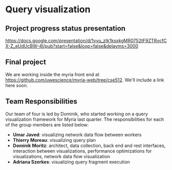 # Query visualization

## Project progress status presentation

https://docs.google.com/presentation/d/1vvu_ztk1ksxkgMR0752tF9ZTRvcfCX-Z_eUdUcBW-4I/pub?start=false&loop=false&delayms=3000

## Final project

We are working inside the myria front end at https://github.com/uwescience/myria-web/tree/cse512. We'll include a link here soon.

## Team Responsibilities

Our team of four is led by Dominik, who started working on a query visualization framework for Myria last quarter. The responsibilities for each of the group members are listed below:

* **Umar Javed**: visualizing network data flow between workers
* **Thierry Moreau**: visualizing query plan
* **Dominik Moritz**: architect, data collection, back end and rest interfaces, interaction between visualizations, performance optimizations for visualizations, network data flow visualization
* **Adriana Szerkes**: visualizing query fragment execution
